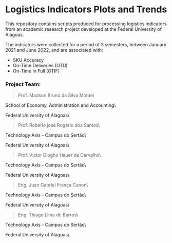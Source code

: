 # Logistics Indicators Plots and Trends

This repository contains scripts produced for processing logistics indicators from an academic research project developed at the Federal University of Alagoas.

The indicators were collected for a period of 3 semesters, between January 2021 and June 2022, and are associated with:

- SKU Accuracy
- On-Time Deliveries (OTD)
- On-Time in Full (OTIF)

### Project Team:

> Prof. Madson Bruno da Silva Monte\

School of Economy, Administration and Accounting\

Federal University of Alagoas\

> Prof. Robério josé Rogério dos Santos\

Technology Axis - Campus do Sertão\

Federal University of Alagoas\

> Prof. Victor Diogho Heuer de Carvalho\

Technology Axis - Campus do Sertão\

Federal University of Alagoas\

> Eng. Juan Gabriel França Canon\

Technology Axis - Campus do Sertão\

Federal University of Alagoas\

> Eng. Thiago Lima de Barros\

Technology Axis - Campus do Sertão\

Federal University of Alagoas\